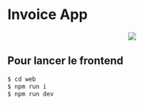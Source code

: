 # Invoice App

<p align="center">
  <a href="https://skillicons.dev">
    <img src="https://skillicons.dev/icons?i=react,ts,python,fastapi,docker,tailwind,vite" />
  </a>
</p>

## Pour lancer le frontend

```cmd
$ cd web
$ npm run i
$ npm run dev
```